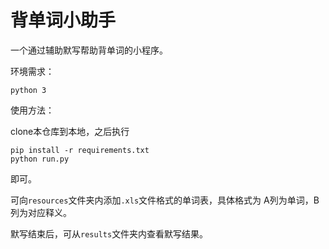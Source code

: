 # 背单词小助手

一个通过辅助默写帮助背单词的小程序。

环境需求：
```
python 3
```



使用方法：

clone本仓库到本地，之后执行
```
pip install -r requirements.txt
python run.py
```
即可。

可向`resources`文件夹内添加`.xls`文件格式的单词表，具体格式为 A列为单词，B列为对应释义。

默写结束后，可从`results`文件夹内查看默写结果。
